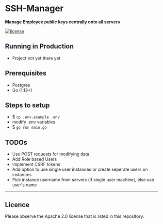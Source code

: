 # SSH-Manager
**Manage Employee public keys centrally onto all servers**

[![license](https://img.shields.io/badge/License-Apache%202.0-blue.svg)](https://github.com/PytorchLightning/pytorch-lightning/blob/master/LICENSE)

## Running in Production
- Project not yet there yet

## Prerequisites
- Postgres
- Go (1.13+)

## Steps to setup
- $ `cp .env.example .env`
- modify .env variables
- $ `go run main.go`

## TODOs
- Use POST requests for modifying data
- Add Role based Users
- Implement CSRF tokens
- Add option to use single user instances or create seperate users on instances
- Pick instance username from servers (if single user machine), else use user's name

---

## Licence

Please observe the Apache 2.0 license that is listed in this repository.